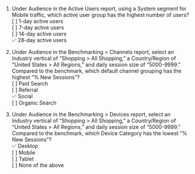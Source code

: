 1. Under Audience in the Active Users report, using a System segment for Mobile traffic, which active user group has the highest number of users?  
[ ] 1-day active users  
[ ] 7-day active users  
[ ] 14-day active users  
:white_check_mark: 28-day active users  
 
 2. Under Audience in the Benchmarking > Channels report, select an Industry vertical of “Shopping > All Shopping,” a Country/Region of “United States > All Regions,” and daily session size of “5000-9999.” Compared to the benchmark, which default channel grouping has the highest “% New Sessions”?  
 [ ] Paid Search  
 [ ] Referral  
 :white_check_mark: Social  
 [ ] Organic Search  
 
 3. Under Audience in the Benchmarking > Devices report, select an Industry vertical of “Shopping > All Shopping,” a Country/Region of “United States > All Regions,” and daily session size of “5000-9999.” Compared to the benchmark, which Device Category has the lowest “% New Sessions”?  
:white_check_mark: Desktop  
[ ] Mobile  
[ ] Tablet  
[ ] None of the above  
 
